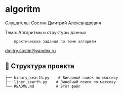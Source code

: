 # algoritm

Слушатель: Состин Дмитрий Александрович

Тема: Алгоритмы и структуры данных
      
        практические задания по теме алгоритм

dmitry.sostin@yandex.ru

## 📂 Структура проекта 
```
├── binary_searth.py    # Бинарный поиск по массиву
├── liner_searth.py    # Линейный поиск по массиву
└── README.md          # Этот файл
